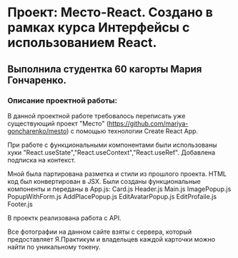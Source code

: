 # Проект: Место-React. Создано в рамках курса Интерфейсы с использованием React.

## Выполнила студентка 60 кагорты Мария Гончаренко.

### Описание проектной работы:

В данной проектной работе требовалось переписать уже существующий проект "Место" (https://github.com/mariya-goncharenko/mesto) с помощью технологии Create React App.

При работе с функциональными компонентами были использованы хуки "React.useState","React.useContext","React.useRef".
Добавлена подписка на контекст.

Мной была партирована разметка и стили из прошлого проекта. HTML код был конвертирован в JSX.
Были созданы функциональные компоненты и переданы в App.js:
Card.js
Header.js
Main.js
ImagePopup.js
PopupWithForm.js
AddPlacePopup.js
EditAvatarPopup.js
EditProfaile.js
Footer.js

В проектк реализована работа с API. 

Все фотографии на данном сайте взяты с сервера, который предоставляет Я.Практикум и владельцев каждой карточки можно найти по уникальному токену.
